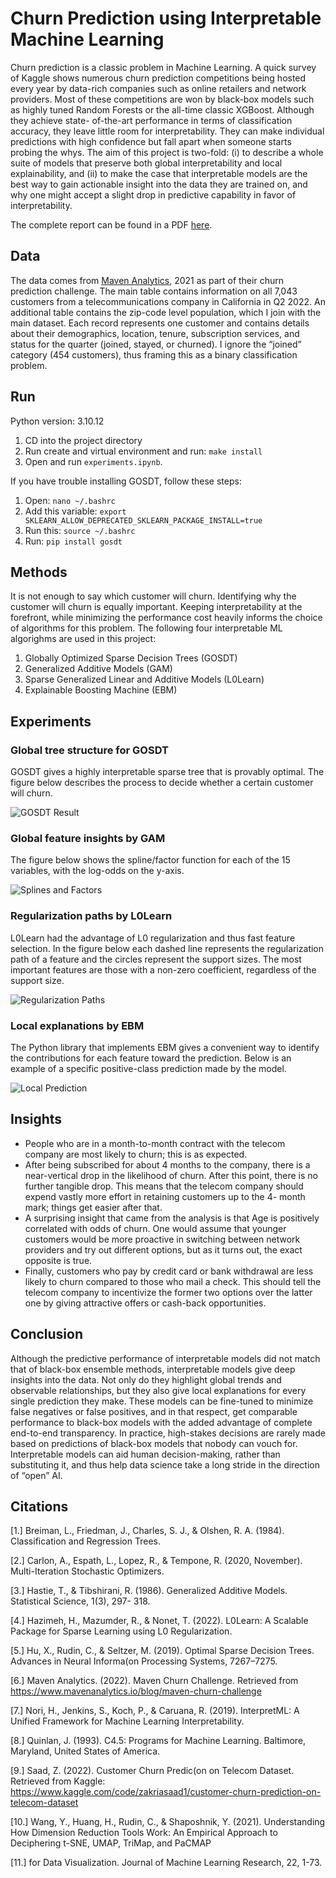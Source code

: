 # Churn Prediction using Interpretable Machine Learning

Churn prediction is a classic problem in Machine Learning. A quick survey of Kaggle shows numerous churn prediction competitions being hosted every year by data-rich companies such as online retailers and network providers. Most of these competitions are won by black-box models such as highly tuned Random Forests or the all-time classic XGBoost. Although they achieve state- of-the-art performance in terms of classification accuracy, they leave little room for interpretability. They can make individual predictions with high confidence but fall apart when someone starts probing the whys. The aim of this project is two-fold: (i) to describe a whole suite of models that preserve both global interpretability and local explainability, and (ii) to make the case that interpretable models are the best way to gain actionable insight into the data they are trained on, and why one might accept a slight drop in predictive capability in favor of interpretability.

The complete report can be found in a PDF [here](./Interpretable_Churn_Prediction_Report.pdf).

## Data

The data comes from [Maven Analytics](https://www.mavenanalytics.io/blog/maven-churn-challenge), 2021 as part of their churn prediction challenge. The main table contains information on all 7,043 customers from a telecommunications company in California in Q2 2022. An additional table contains the zip-code level population, which I join with the main dataset. Each record represents one customer and contains details about their demographics, location, tenure, subscription services, and status for the quarter (joined, stayed, or churned). I ignore the “joined” category (454 customers), thus framing this as a binary classification problem.

## Run

Python version: 3.10.12

1. CD into the project directory
2. Run create and virtual environment and run: `make install`
3. Open and run `experiments.ipynb`.

If you have trouble installing GOSDT, follow these steps:

1. Open: `nano ~/.bashrc`
2. Add this variable: `export SKLEARN_ALLOW_DEPRECATED_SKLEARN_PACKAGE_INSTALL=true`
3. Run this: `source ~/.bashrc`
4. Run: `pip install gosdt`


## Methods

It is not enough to say which customer will churn. Identifying why the customer will churn is equally important. Keeping interpretability at the forefront, while minimizing the performance cost heavily informs the choice of algorithms for this problem. The following four interpretable ML algorighms are used in this project:
1. Globally Optimized Sparse Decision Trees (GOSDT)
2. Generalized Additive Models (GAM)
3. Sparse Generalized Linear and Additive Models (L0Learn)
4. Explainable Boosting Machine (EBM)

## Experiments

### Global tree structure for GOSDT

GOSDT gives a highly interpretable sparse tree that is provably optimal. The figure below describes the process to decide whether a certain customer will churn.

![GOSDT Result](./images/GOSDT.png "Resultant Sparse Optimal Tree")

### Global feature insights by GAM

The figure below shows the spline/factor function for each of the 15 variables, with the log-odds on the y-axis.

![Splines and Factors](./images/GAM.png "Global Feature Importances")


### Regularization paths by L0Learn

L0Learn had the advantage of L0 regularization and thus fast feature selection. In the figure below each dashed line represents the regularization path of a feature and the circles represent the support sizes. The most important features are those with a non-zero coefficient, regardless of the support size.

![Regularization Paths](./images/L0Learn.png "Feature Selection: L0 Regularization Paths")


### Local explanations by EBM

The Python library that implements EBM gives a convenient way to identify the contributions for each feature toward the prediction. Below is an example of a specific positive-class prediction made by the model.

![Local Prediction](./images/EBM_Local.png "Positive Prediction explained by EBM")

## Insights

- People who are in a month-to-month contract with the telecom company are most likely to churn; this is as expected.
- After being subscribed for about 4 months to the company, there is a near-vertical drop in the likelihood of churn. After this point, there is no further tangible drop. This means that the telecom company should expend vastly more effort in retaining customers up to the 4- month mark; things get easier after that.
- A surprising insight that came from the analysis is that Age is positively correlated with odds of churn. One would assume that younger customers would be more proactive in switching between network providers and try out different options, but as it turns out, the exact opposite is true.
- Finally, customers who pay by credit card or bank withdrawal are less likely to churn compared to those who mail a check. This should tell the telecom company to incentivize the former two options over the latter one by giving attractive offers or cash-back opportunities.

## Conclusion

Although the predictive performance of interpretable models did not match that of black-box ensemble methods, interpretable models give deep insights into the data. Not only do they highlight global trends and observable relationships, but they also give local explanations for every single prediction they make. These models can be fine-tuned to minimize false negatives or false positives, and in that respect, get comparable performance to black-box models with the added advantage of complete end-to-end transparency. In practice, high-stakes decisions are rarely made based on predictions of black-box models that nobody can vouch for. Interpretable models can aid human decision-making, rather than substituting it, and thus help data science take a long stride in the direction of “open” AI.

## Citations

[1.] Breiman, L., Friedman, J., Charles, S. J., & Olshen, R. A. (1984). Classification and Regression Trees.

[2.] Carlon, A., Espath, L., Lopez, R., & Tempone, R. (2020, November). Multi-Iteration Stochastic Optimizers.

[3.] Hastie, T., & Tibshirani, R. (1986). Generalized Additive Models. Statistical Science, 1(3), 297- 318.

[4.] Hazimeh, H., Mazumder, R., & Nonet, T. (2022). L0Learn: A Scalable Package for Sparse Learning using L0 Regularization.

[5.] Hu, X., Rudin, C., & Seltzer, M. (2019). Optimal Sparse Decision Trees. Advances in Neural Informa(on Processing Systems, 7267–7275.

[6.] Maven Analytics. (2022). Maven Churn Challenge. Retrieved from https://www.mavenanalytics.io/blog/maven-churn-challenge

[7.] Nori, H., Jenkins, S., Koch, P., & Caruana, R. (2019). InterpretML: A Unified Framework for Machine Learning Interpretability.

[8.] Quinlan, J. (1993). C4.5: Programs for Machine Learning. Baltimore, Maryland, United States of America.

[9.] Saad, Z. (2022). Customer Churn Predic(on on Telecom Dataset. Retrieved from Kaggle: https://www.kaggle.com/code/zakriasaad1/customer-churn-prediction-on-telecom-dataset

[10.] Wang, Y., Huang, H., Rudin, C., & Shaposhnik, Y. (2021). Understanding How Dimension Reduction Tools Work: An Empirical Approach to Deciphering t-SNE, UMAP, TriMap, and PaCMAP 

[11.] for Data Visualization. Journal of Machine Learning Research, 22, 1-73.
